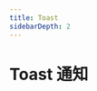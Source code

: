 ```yaml
---
title: Toast
sidebarDepth: 2
---
```

# Toast 通知

<ClientOnly>
<toast-element></toast-element>
</ClientOnly>
